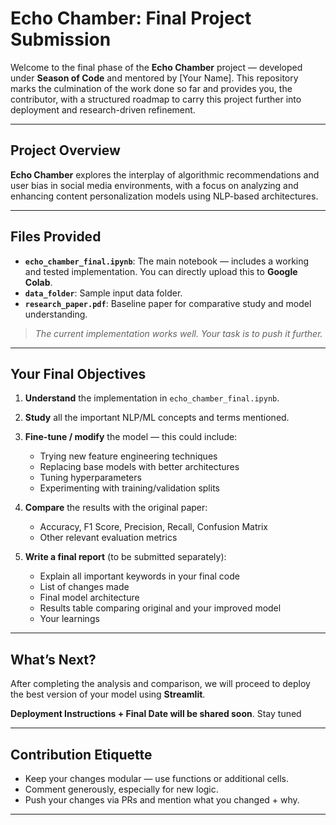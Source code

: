 ﻿# Echo Chamber: Final Project Submission

Welcome to the final phase of the **Echo Chamber** project — developed under **Season of Code** and mentored by \[Your Name]. This repository marks the culmination of the work done so far and provides you, the contributor, with a structured roadmap to carry this project further into deployment and research-driven refinement.

---

## Project Overview

**Echo Chamber** explores the interplay of algorithmic recommendations and user bias in social media environments, with a focus on analyzing and enhancing content personalization models using NLP-based architectures.

---

## Files Provided

* **`echo_chamber_final.ipynb`**: The main notebook — includes a working and tested implementation. You can directly upload this to **Google Colab**.
* **`data_folder`**: Sample input data folder.
* **`research_paper.pdf`**: Baseline paper for comparative study and model understanding.

>  *The current implementation works well. Your task is to push it further.*

---

##  Your Final Objectives

1. **Understand** the implementation in `echo_chamber_final.ipynb`.
2. **Study** all the important NLP/ML concepts and terms mentioned.
3. **Fine-tune / modify** the model — this could include:

   * Trying new feature engineering techniques
   * Replacing base models with better architectures
   * Tuning hyperparameters
   * Experimenting with training/validation splits
4. **Compare** the results with the original paper:

   * Accuracy, F1 Score, Precision, Recall, Confusion Matrix
   * Other relevant evaluation metrics
5. **Write a final report** (to be submitted separately):

   * Explain all important keywords in your final code
   * List of changes made
   * Final model architecture
   * Results table comparing original and your improved model
   * Your learnings

---


## What’s Next?

 After completing the analysis and comparison, we will proceed to deploy the best version of your model using **Streamlit**.

 **Deployment Instructions + Final Date will be shared soon**. Stay tuned

---

##  Contribution Etiquette

* Keep your changes modular — use functions or additional cells.
* Comment generously, especially for new logic.
* Push your changes via PRs and mention what you changed + why.

---
